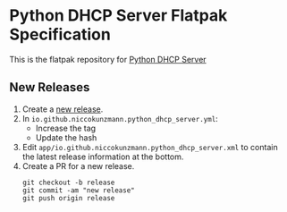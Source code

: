 # Python DHCP Server Flatpak Specification

This is the flatpak repository for
[Python DHCP Server][app]

[app]: https://github.com/niccokunzmann/python_dhcp_server/

## New Releases

1. Create a [new release](https://github.com/niccokunzmann/python_dhcp_server/releases).
2. In `io.github.niccokunzmann.python_dhcp_server.yml`:
    - Increase the tag
    - Update the hash
3. Edit `app/io.github.niccokunzmann.python_dhcp_server.xml` to contain
   the latest release information at the bottom.
4. Create a PR for a new release.
   ```
   git checkout -b release
   git commit -am "new release"
   git push origin release
   ```
